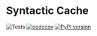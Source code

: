 # Syntactic Cache

![Tests](https://github.com/LeoTurnell-Ritson/syntactic-cache/actions/workflows/tests.yml/badge.svg)
[![codecov](https://codecov.io/gh/LeoTurnell-Ritson/syntactic-cache/branch/master/graph/badge.svg)](https://codecov.io/gh/leoturnell-ritson/syntactic-cache/)
[![PyPI version](https://img.shields.io/pypi/v/syntactic-cache.svg)](https://pypi.org/project/syntactic-cache)

